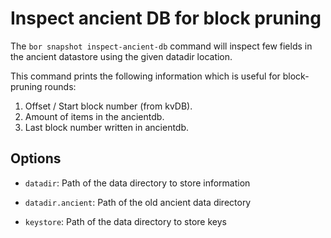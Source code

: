 # Inspect ancient DB for block pruning

The ```bor snapshot inspect-ancient-db``` command will inspect few fields in the ancient datastore using the given datadir location.


This command prints the following information which is useful for block-pruning rounds:

1. Offset / Start block number (from kvDB).
2. Amount of items in the ancientdb.
3. Last block number written in ancientdb.


## Options

- ```datadir```: Path of the data directory to store information

- ```datadir.ancient```: Path of the old ancient data directory

- ```keystore```: Path of the data directory to store keys